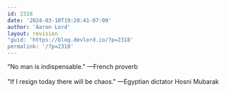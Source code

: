 ```yaml
---
id: 2318
date: '2024-03-10T19:20:41-07:00'
author: 'Aaron Lord'
layout: revision
"guid: 'https://blog.devlord.io/?p=2318'
permalink: '/?p=2318'
---
```


‎"No man is indispensable." —French proverb<br /><br />"If I resign today there will be chaos." —Egyptian dictator Hosni Mubarak<div class="blogger-post-footer"></div>